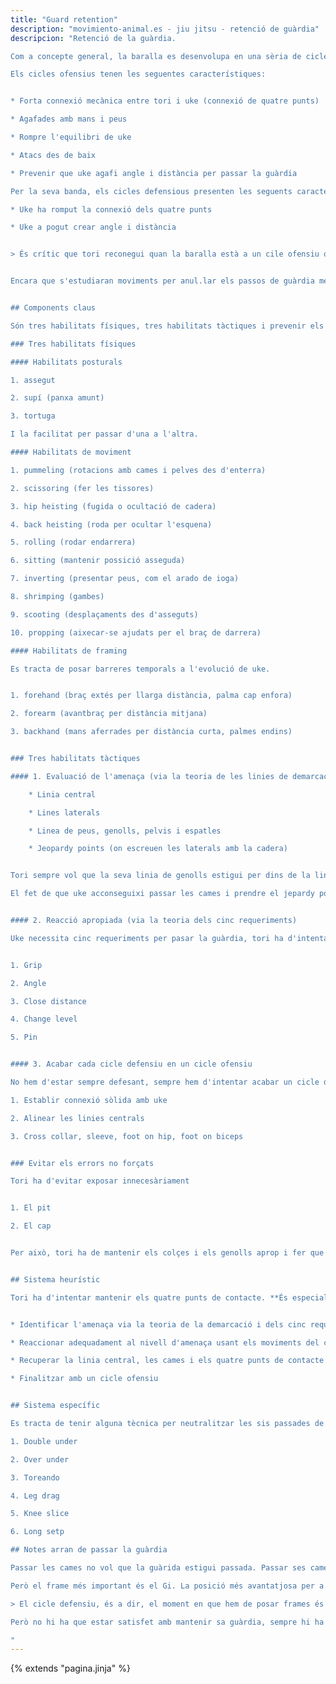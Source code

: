 ```yaml
---
title: "Guard retention"
description: "movimiento-animal.es - jiu jitsu - retenció de guàrdia"
descripcion: "Retenció de la guàrdia.

Com a concepte general, la baralla es desenvolupa en una sèria de cicles ofensius i defensius. 

Els cicles ofensius tenen les seguentes característiques:


* Forta connexió mecànica entre tori i uke (connexió de quatre punts)

* Agafades amb mans i peus

* Rompre l'equilibri de uke

* Atacs des de baix

* Prevenir que uke agafi angle i distància per passar la guàrdia

Per la seva banda, els cicles defensious presenten les seguents característiques:

* Uke ha romput la connexió dels quatre punts

* Uke a pogut crear angle i distància


> És crític que tori reconegui quan la baralla està a un cile ofensiu o defensiu.


Encara que s'estudiaran moviments per anul.lar els passos de guàrdia més comuns, usarem un mètode heuristic mes aproximar-nos a la retenció de guàrdia que té els seguents components claus.


## Components claus

Són tres habilitats físiques, tres habilitats tàctiques i prevenir els errors no forçats.

### Tres habilitats físiques

#### Habilitats posturals

1. assegut

2. supí (panxa amunt) 

3. tortuga

I la facilitat per passar d'una a l'altra.

#### Habilitats de moviment

1. pummeling (rotacions amb cames i pelves des d'enterra)

2. scissoring (fer les tissores)

3. hip heisting (fugida o ocultació de cadera) 

4. back heisting (roda per ocultar l'esquena)

5. rolling (rodar endarrera)

6. sitting (mantenir possició asseguda)

7. inverting (presentar peus, com el arado de ioga)

8. shrimping (gambes)

9. scooting (desplaçaments des d'asseguts)

10. propping (aixecar-se ajudats per el braç de darrera)

#### Habilitats de framing

Es tracta de posar barreres temporals a l'evolució de uke.


1. forehand (braç extés per llarga distància, palma cap enfora)

2. forearm (avantbraç per distància mitjana)

3. backhand (mans aferrades per distància curta, palmes endins)


### Tres habilitats tàctiques

#### 1. Evaluació de l'amenaça (via la teoria de les linies de demarcació)

    * Linia central

    * Lines laterals

    * Linea de peus, genolls, pelvis i espatles

    * Jeopardy points (on escreuen les laterals amb la cadera)


Tori sempre vol que la seva linia de genolls estigui per dins de la linia de la cadera. Uke vol el contrari.

El fet de que uke acconseguixi passar les cames i prendre el jepardy point, no vol dir que la guàrdia estigui passada, només vol dir que ha romput els quatre punts de connexió i te distància i angle. Encara no ens ha passat la guàrdia, tori ha passat a cicle defensiu i posa frames per recuperar la guàrdia.


#### 2. Reacció apropiada (via la teoria dels cinc requeriments)

Uke necessita cinc requeriments per pasar la guàrdia, tori ha d'intentar que que uke no els acconseguixi. Quan més requeriments té uke acconseguits, més prop de passar la guàrdia està.


1. Grip

2. Angle

3. Close distance

4. Change level

5. Pin


#### 3. Acabar cada cicle defensiu en un cicle ofensiu

No hem d'estar sempre defesant, sempre hem d'intentar acabar un cicle defensiu amb un ofensiu, possiblement en la possió cchb (collar, cuff, hip, biceps).

1. Establir connexió sòlida amb uke

2. Alinear les linies centrals

3. Cross collar, sleeve, foot on hip, foot on biceps


### Evitar els errors no forçats

Tori ha d'evitar exposar innecesàriament


1. El pit

2. El cap


Per això, tori ha de mantenir els colçes i els genolls aprop i fer que uke no els pugui separar.


## Sistema heurístic

Tori ha d'intentar mantenir els quatre punts de contacte. **És especialment difícil mantenir les extremitats connectades**. Quan menys connexions, més senzill li és a uke passar.


* Identificar l'amenaça via la teoria de la demarcació i dels cinc requeriments

* Reaccionar adequadament al nivell d'amenaça usant els moviments del cos i els frames

* Recuperar la linia central, les cames i els quatre punts de contacte

* Finalitzar amb un cicle ofensiu


## Sistema específic

Es tracta de tenir alguna tècnica per neutralitzar les sis passades de guàrida més comunes:

1. Double under

2. Over under

3. Toreando

4. Leg drag

5. Knee slice

6. Long setp

## Notes arran de passar la guàrdia

Passar les cames no vol que la guàrida estigui passada. Passar ses cames és senzill per un oponent experimentat. Passar-nos la guàrdia hauria d'esser sempre dificultós. Tenim ses mans i braços i avantbraçs per fer frame.

Però el frame més important és el Gi. La posició més avantatjosa per a un principiant és la de mà a coll creuat, l'altra a la mànega, un peu a la pèlvis i l'altra al bíceps (cchp).

> El cicle defensiu, és a dir, el moment en que hem de posar frames és el moment en que perder els quatre punts de contacte.

Però no hi ha que estar satisfet amb mantenir sa guàrdia, sempre hi ha que acabar un cicle defensiou amb un cicle defensiu, p.e. amb cchp. Sa retenció de sa guàrdia no és un fi en si mateix, és una manera de tornar a un cicle ofensiu.

"
---
```

{% extends  "pagina.jinja" %}
